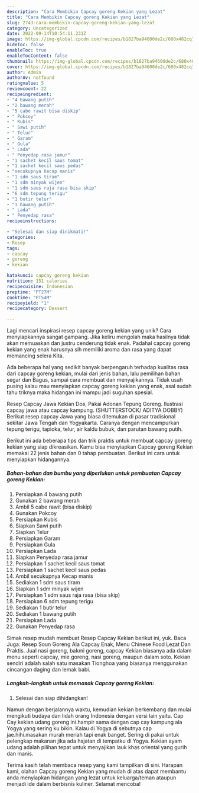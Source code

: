 ```yaml
---
description: "Cara Membikin Capcay goreng Kekian yang Lezat"
title: "Cara Membikin Capcay goreng Kekian yang Lezat"
slug: 2743-cara-membikin-capcay-goreng-kekian-yang-lezat
category: Uncategorized
date: 2022-09-14T10:54:11.231Z
image: https://img-global.cpcdn.com/recipes/b1827ba94600de2c/680x482cq70/capcay-goreng-kekian-foto-resep-utama.jpg
hideToc: false
enableToc: true
enableTocContent: false
thumbnail: https://img-global.cpcdn.com/recipes/b1827ba94600de2c/680x482cq70/capcay-goreng-kekian-foto-resep-utama.jpg
cover: https://img-global.cpcdn.com/recipes/b1827ba94600de2c/680x482cq70/capcay-goreng-kekian-foto-resep-utama.jpg
author: Admin
authorAv: notfound
ratingvalue: 5
reviewcount: 22
recipeingredient:
- "4 bawang putih"
- "2 bawang merah"
- "5 cabe rawit bisa diskip"
- " Pokcoy"
- " Kubis"
- " Sawi putih"
- " Telur"
- " Garam"
- " Gula"
- " Lada"
- " Penyedap rasa jamur"
- "1 sachet kecil saus tomat"
- "1 sachet kecil saus pedas"
- "secukupnya Kecap manis"
- "1 sdm saus tiram"
- "1 sdm minyak wijen"
- "1 sdm saus raja rasa bisa skip"
- "6 sdm tepung terigu"
- "1 butir telur"
- "1 bawang putih"
- " Lada"
- " Penyedap rasa"
recipeinstructions:

- "Selesai dan siap dinikmati!"
categories:
- Resep
tags:
- capcay
- goreng
- kekian

katakunci: capcay goreng kekian 
nutrition: 151 calories
recipecuisine: Indonesian
preptime: "PT27M"
cooktime: "PT54M"
recipeyield: "1"
recipecategory: Dessert

---
```





Lagi mencari inspirasi resep capcay goreng kekian yang unik? Cara menyiapkannya sangat gampang. Jika keliru mengolah maka hasilnya tidak akan memuaskan dan justru cenderung tidak enak. Padahal capcay goreng kekian yang enak harusnya sih memiliki aroma dan rasa yang dapat memancing selera Kita.





Ada beberapa hal yang sedikit banyak berpengaruh terhadap kualitas rasa dari capcay goreng kekian, mulai dari jenis bahan, lalu pemilihan bahan segar dan Bagus, sampai cara membuat dan menyajikannya. Tidak usah pusing kalau mau menyiapkan capcay goreng kekian yang enak,      asal sudah tahu triknya maka hidangan ini mampu jadi suguhan spesial.














Resep Capcay Jawa Kekian Dos, Pakai Adonan Tepung Goreng. Ilustrasi capcay jawa atau capcay kampung. (SHUTTERSTOCK/ ADITYA DOBBY) Berikut resep capcay Jawa yang biasa ditemukan di pasar tradisional sekitar Jawa Tengah dan Yogyakarta. Caranya dengan mencampurkan tepung terigu, tapioka, telur, air kaldu bubuk, dan parutan bawang putih.






Berikut ini ada beberapa tips dan trik praktis untuk membuat capcay goreng kekian yang siap dikreasikan. Kamu bisa menyiapkan Capcay goreng Kekian memakai 22 jenis bahan dan 0 tahap pembuatan. Berikut ini cara untuk menyiapkan hidangannya.

<!--inarticleads1-->

##### Bahan-bahan dan bumbu yang diperlukan untuk pembuatan Capcay goreng Kekian:

1. Persiapkan 4 bawang putih
1. Gunakan 2 bawang merah
1. Ambil 5 cabe rawit (bisa diskip)
1. Gunakan  Pokcoy
1. Persiapkan  Kubis
1. Siapkan  Sawi putih
1. Siapkan  Telur
1. Persiapkan  Garam
1. Persiapkan  Gula
1. Persiapkan  Lada
1. Siapkan  Penyedap rasa jamur
1. Persiapkan 1 sachet kecil saus tomat
1. Persiapkan 1 sachet kecil saus pedas
1. Ambil secukupnya Kecap manis
1. Sediakan 1 sdm saus tiram
1. Siapkan 1 sdm minyak wijen
1. Persiapkan 1 sdm saus raja rasa (bisa skip)
1. Persiapkan 6 sdm tepung terigu
1. Sediakan 1 butir telur
1. Sediakan 1 bawang putih
1. Persiapkan  Lada
1. Gunakan  Penyedap rasa


Simak resep mudah membuat Resep Capcay Kekian berikut ini, yuk. Baca Juga: Resep Soun Goreng Ala Capcay Enak, Menu Chinese Food Lezat Dan Praktis. Jual nasi goreng, bakmi goreng, capcay Kekian biasanya ada dalam menu seperti capcay, mie goreng, nasi goreng, maupun dalam soto. Kekian sendiri adalah salah satu masakan Tionghoa yang biasanya menggunakan cincangan daging dan lemak babi. 

<!--inarticleads2-->

##### Langkah-langkah untuk memasak Capcay goreng Kekian:


1. Selesai dan siap dihidangkan!

Namun dengan berjalannya waktu, kemudian kekian berkembang dan mulai mengikuti budaya dan lidah orang Indonesia dengan versi lain yaitu. Cap Cay kekian udang goreng ini.hampir sama dengan cap cay kampung ala Yogya yang sering ku bikin. Kalau di Yogya di sebutnya cap jae.hihi.masakan murah meriah tapi enak banget. Sering di pakai untuk pelengkap makanan jika ada hajatan di tempatku di Yogya. Kekian ayam udang adalah pilihan tepat untuk menyajikan lauk khas oriental yang gurih dan manis. 

Terima kasih telah membaca resep yang kami tampilkan di sini. Harapan kami, olahan Capcay goreng Kekian yang mudah di atas dapat membantu anda menyiapkan hidangan yang lezat untuk keluarga/teman ataupun menjadi ide dalam berbisnis kuliner. Selamat mencoba!
